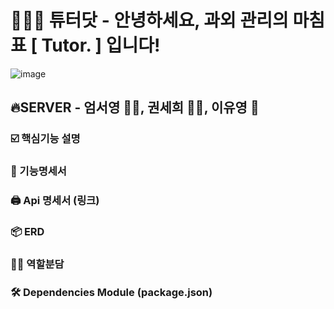 # 🧑🏼‍🏫 튜터닷 -  안녕하세요, 과외 관리의 마침표 [ Tutor. ] 입니다!
![image](https://user-images.githubusercontent.com/22907830/86105632-8b4ea980-bafa-11ea-8b2d-dc329635ea07.png)

## 🔥SERVER  - 엄서영 🧞‍♂️, 권세희 🧞‍♀️, 이유영 🧞

### ☑️ 핵심기능 설명

### 📄 기능명세서

### 🖨 Api 명세서 (링크)

### 📦 ERD

### 👭🏼 역할분담

### 🛠 Dependencies Module (package.json)
